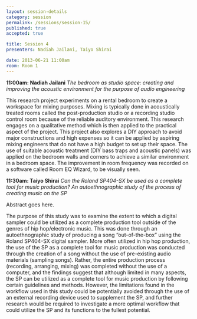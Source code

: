 ```yaml
---
layout: session-details
category: session
permalink: /sessions/session-15/
published: true
accepted: true

title: Session 4
presenters: Nadiah Jailani, Taiyo Shirai

date: 2013-06-21 11:00am
room: Room 1
---
```


**11:00am: Nadiah Jailani**
_The bedroom as studio space: creating and improving the acoustic environment for the purpose of audio engineering_

This research project experiments on a rental bedroom to create a workspace for mixing purposes. Mixing is typically done in acoustically treated rooms called the post-production studio or a recording studio control room because of the reliable auditory environment. This research engages on a qualitative method which is then applied to the practical aspect of the project. This project also explores a DIY approach to avoid major constructions and high expenses so it can be applied by aspiring mixing engineers that do not have a high budget to set up their space. The use of suitable acoustic treatment (DIY bass traps and acoustic panels) was applied on the bedroom walls and corners to achieve a similar environment in a bedroom space. The improvement in room frequency was recorded on a software called Room EQ Wizard, to be visually seen. 

**11:30am: Taiyo Shirai**
_Can the Roland SP404-SX be used as a complete tool for music production? An autoethnographic study of the process of creating music on the SP_

Abstract goes here.

The purpose of this study was to examine the extent to which a digital sampler could be utilized as a complete production tool outside of the genres of hip hop/electronic music. This was done through an autoethnographic study of producing a song “out-of-the-box” using the Roland SP404-SX digital sampler. More often utilized in hip hop production, the use of the SP as a complete tool for music production was conducted through the creation of a song without the use of pre-existing audio materials (sampling songs). Rather, the entire production process (recording, arranging, mixing) was completed without the use of a computer, and the findings suggest that although limited in many aspects, the SP can be utilized as a complete tool for music production by following certain guidelines and methods. However, the limitations found in the workflow used in this study could be potentially avoided through the use of an external recording device used to supplement the SP, and further research would be required to investigate a more optimal workflow that could utilize the SP and its functions to the fullest potential. 